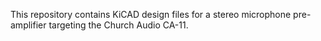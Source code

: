 This repository contains KiCAD design files for a stereo microphone pre-amplifier targeting the Church Audio CA-11.

